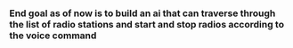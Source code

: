 ### End goal as of now is to build an ai that can traverse through the list of radio stations and start and stop radios according to the voice command